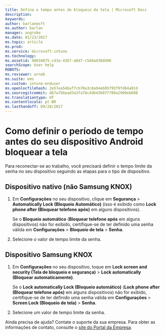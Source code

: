 ```yaml
---
title: Defina o tempo antes do bloqueio da tela | Microsoft Docs
description: 
keywords: 
author: barlanmsft
ms.author: barlan
manager: angrobe
ms.date: 01/23/2017
ms.topic: article
ms.prod: 
ms.service: microsoft-intune
ms.technology: 
ms.assetid: 98034875-cd3a-4367-a8d7-c5d4a438d496
searchScope: User help
ROBOTS: 
ms.reviewer: arnab
ms.suite: ems
ms.custom: intune-enduser
ms.openlocfilehash: 2e57ea54baf7cb70a3c8a94eb05f93f9fd84a01d
ms.sourcegitcommit: db7a7bbead3a3fa78c4d643607f709a2909eb608
ms.translationtype: HT
ms.contentlocale: pt-BR
ms.lasthandoff: 09/28/2017
---
```

# <a name="how-to-set-the-amount-of-time-before-your-android-device-locks-its-screen"></a>Como definir o período de tempo antes do seu dispositivo Android bloquear a tela

Para reconectar-se ao trabalho, você precisará definir o tempo limite da senha no seu dispositivo seguindo as etapas para o tipo de dispositivo.

## <a name="native-non-samsung-knox-device"></a>Dispositivo nativo (não Samsung KNOX)

1.  Em **Configurações** no seu dispositivo, clique em **Segurança** &gt; **Automatically Lock (Bloqueio Automático)** (isso é exibido como **Lock phone after (Bloquear telefone após)** em alguns dispositivos).

    Se o **Bloqueio automático** (**Bloquear telefone após** em alguns dispositivos) não for exibido, certifique-se de ter definido uma senha válida em **Configurações** &gt; **Bloqueio de tela** &gt; **Senha**.

2.  Selecione o valor de tempo limite da senha.

## <a name="samsung-knox-device"></a>Dispositivo Samsung KNOX

1.  Em **Configurações** no seu dispositivo, toque em **Lock screen and security (Tela de bloqueio e segurança)** &gt; **Lock automatically (Bloquear automaticamente)**.

    Se o **Lock automatically Lock (Bloqueio automático)** (**Lock phone after (Bloquear telefone após)** em alguns dispositivos) não for exibido, certifique-se de ter definido uma senha válida em **Configurações** &gt; **Screen Lock (Bloqueio de tela)** &gt; **Senha**.

2.  Selecione um valor de tempo limite da senha.

Ainda precisa de ajuda? Contate o suporte da sua empresa. Para obter as informações de contato, consulte o [site do Portal da Empresa](https://portal.manage.microsoft.com).
